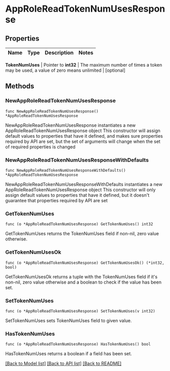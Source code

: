 # AppRoleReadTokenNumUsesResponse


## Properties

Name | Type | Description | Notes
------------ | ------------- | ------------- | -------------


**TokenNumUses** | Pointer to **int32** | The maximum number of times a token may be used, a value of zero means unlimited | [optional] 



## Methods


### NewAppRoleReadTokenNumUsesResponse

`func NewAppRoleReadTokenNumUsesResponse() *AppRoleReadTokenNumUsesResponse`

NewAppRoleReadTokenNumUsesResponse instantiates a new AppRoleReadTokenNumUsesResponse object
This constructor will assign default values to properties that have it defined,
and makes sure properties required by API are set, but the set of arguments
will change when the set of required properties is changed

### NewAppRoleReadTokenNumUsesResponseWithDefaults

`func NewAppRoleReadTokenNumUsesResponseWithDefaults() *AppRoleReadTokenNumUsesResponse`

NewAppRoleReadTokenNumUsesResponseWithDefaults instantiates a new AppRoleReadTokenNumUsesResponse object
This constructor will only assign default values to properties that have it defined,
but it doesn't guarantee that properties required by API are set


### GetTokenNumUses

`func (o *AppRoleReadTokenNumUsesResponse) GetTokenNumUses() int32`

GetTokenNumUses returns the TokenNumUses field if non-nil, zero value otherwise.

### GetTokenNumUsesOk

`func (o *AppRoleReadTokenNumUsesResponse) GetTokenNumUsesOk() (*int32, bool)`

GetTokenNumUsesOk returns a tuple with the TokenNumUses field if it's non-nil, zero value otherwise
and a boolean to check if the value has been set.

### SetTokenNumUses

`func (o *AppRoleReadTokenNumUsesResponse) SetTokenNumUses(v int32)`

SetTokenNumUses sets TokenNumUses field to given value.


### HasTokenNumUses

`func (o *AppRoleReadTokenNumUsesResponse) HasTokenNumUses() bool`

HasTokenNumUses returns a boolean if a field has been set.









[[Back to Model list]](../README.md#documentation-for-models) [[Back to API list]](../README.md#documentation-for-api-endpoints) [[Back to README]](../README.md)


